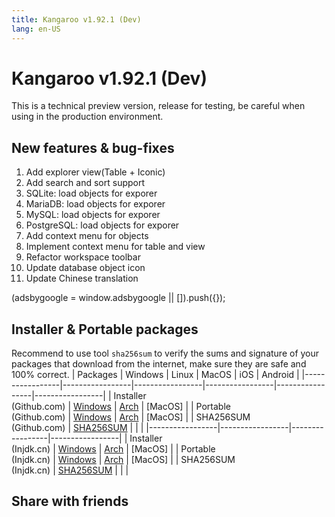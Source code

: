 ```yaml
---
title: Kangaroo v1.92.1 (Dev)
lang: en-US
---
```


# Kangaroo v1.92.1 (Dev)
This is a technical preview version, release for testing, be careful when using in the production environment.

## New features & bug-fixes
1. Add explorer view(Table + Iconic)
2. Add search and sort support
3. SQLite: load objects for exporer
4. MariaDB: load objects for exporer
5. MySQL: load objects for exporer
6. PostgreSQL: load objects for exporer
7. Add context menu for objects
8. Implement context menu for table and view
9. Refactor workspace toolbar
10. Update database object icon
11. Update Chinese translation

<div>
    <script2 type="text/javascript" async="true" src="https://pagead2.googlesyndication.com/pagead/js/adsbygoogle.js" />
    <ins class="adsbygoogle"
        style="display:block; text-align:center;"
        data-ad-layout="in-article"
        data-ad-format="fluid"
        data-ad-client="ca-pub-3975819313740938"
        data-ad-slot="6760827895"></ins>
    <script2 type="text/javascript">
        (adsbygoogle = window.adsbygoogle || []).push({});
    </script2>
</div>

## Installer & Portable packages
Recommend to use tool `sha256sum` to verify the sums and signature of your packages that download from the internet, make sure they are safe and 100% correct.
| Packages        | Windows         | Linux           | MacOS           | iOS             | Android         |
|-----------------|-----------------|-----------------|-----------------|-----------------|-----------------|
| Installer<br/>(Github.com) | [Windows](https://github.com/dbkangaroo/kangaroo/releases/download/v1.92.1.220228/kangaroo-1.92.1.220228-AMD64.exe) | [Arch](https://github.com/dbkangaroo/kangaroo/releases/download/v1.92.1.220228/kangaroo-1.92.1.220228-1-x86_64.pkg.tar.zst) | [MacOS] |
| Portable<br/>(Github.com) | [Windows](https://github.com/dbkangaroo/kangaroo/releases/download/v1.92.1.220228/kangaroo-1.92.1.220228-AMD64.7z) | [Arch](https://github.com/dbkangaroo/kangaroo/releases/download/v1.92.1.220228/kangaroo-1.92.1.220228-arch.tar.gz) | [MacOS] |
| SHA256SUM<br/>(Github.com) | [SHA256SUM](https://github.com/dbkangaroo/kangaroo/releases/download/v1.92.1.220228/kangaroo-1.92.1.220228.sha256sum) | | |
|-----------------|-----------------|-----------------|-----------------|
| Installer<br/>(Injdk.cn) | [Windows](https://d4.injdk.cn/dbkangaroo/v1.92.1.220228/kangaroo-1.92.1.220228-AMD64.exe) | [Arch](https://d4.injdk.cn/dbkangaroo/v1.92.1.220228/kangaroo-1.92.1.220228-1-x86_64.pkg.tar.zst) | [MacOS] |
| Portable<br/>(Injdk.cn)  | [Windows](https://d4.injdk.cn/dbkangaroo/v1.92.1.220228/kangaroo-1.92.1.220228-AMD64.7z) | [Arch](https://d4.injdk.cn/dbkangaroo/v1.92.1.220228/kangaroo-1.92.1.220228-arch.tar.gz) | [MacOS] |
| SHA256SUM<br/>(Injdk.cn) | [SHA256SUM](https://d4.injdk.cn/dbkangaroo/v1.92.1.220228/kangaroo-1.92.1.220228.sha256sum) | | |


## Share with friends
<social-share :networks="['facebook', 'twitter', 'whatsapp', 'telegram', 'linkedin', 'reddit', 'line', 'skype', 'pinterest']" />